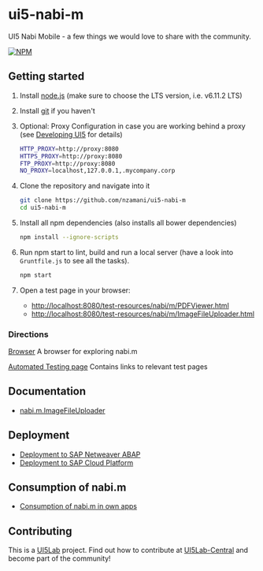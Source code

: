 # ui5-nabi-m

UI5 Nabi Mobile - a few things we would love to share with the community.

[![NPM](https://nodei.co/npm/ui5-nabi-m.png?compact=true)](https://npmjs.org/package/ui5-nabi-m)

## Getting started

1. Install [node.js](http://nodejs.org/) (make sure to choose the LTS version, i.e. v6.11.2 LTS)

1. Install [git](https://git-scm.com/) if you haven't

1. Optional: Proxy Configuration in case you are working behind a proxy (see [Developing UI5](https://github.com/SAP/openui5/blob/master/docs/developing.md) for details)

    ```sh
    HTTP_PROXY=http://proxy:8080
    HTTPS_PROXY=http://proxy:8080
    FTP_PROXY=http://proxy:8080
    NO_PROXY=localhost,127.0.0.1,.mycompany.corp
    ```

1. Clone the repository and navigate into it

    ```sh
    git clone https://github.com/nzamani/ui5-nabi-m
    cd ui5-nabi-m
    ```

1. Install all npm dependencies (also installs all bower dependencies)

    ```sh
    npm install --ignore-scripts
    ```

1. Run npm start to lint, build and run a local server (have a look into `Gruntfile.js` to see all the tasks).

    ```sh
    npm start
    ```

1. Open a test page in your browser:
    - [http://localhost:8080/test-resources/nabi/m/PDFViewer.html](http://localhost:8080/test-resources/nabi/m/PDFViewer.html)
    - [http://localhost:8080/test-resources/nabi/m/ImageFileUploader.html](http://localhost:8080/test-resources/nabi/m/ImageFileUploader.html)

### Directions

[Browser](http://localhost:8080/test-resources/ui5lab/browser/index.html) A browser for exploring nabi.m

[Automated Testing page](http://localhost:8080/test-resources/nabi/m/test.html) Contains links to relevant test pages

## Documentation

- [nabi.m.ImageFileUploader](docs/nabi.m.ImageFileUploader/nabi.m.ImageFileUploader.md)

## Deployment

- [Deployment to SAP Netweaver ABAP](docs/deployment/sap-nw-abap-deployment.md)
- [Deployment to SAP Cloud Platform](docs/deployment/sap-cloud-platform-deployment.md)

## Consumption of nabi.m

- [Consumption of nabi.m in own apps](docs/deployment/consuming-lib-in-apps.md)

## Contributing

This is a [UI5Lab](https://github.com/UI5Lab) project. Find out how to contribute at [UI5Lab-Central](https://github.com/UI5Lab/UI5Lab-central) and become part of the community!
